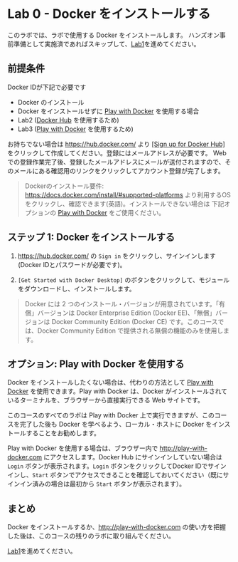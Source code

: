 # Lab 0 - Docker をインストールする

このラボでは、ラボで使用する Docker をインストールします。
ハンズオン事前準備として実施済であればスキップして、[Lab1](lab-1/README.md)を進めてください。


## 前提条件

Docker IDが下記で必要です
- Docker のインストール
- Docker をインストールせずに [Play with Docker](http://play-with-docker.com) を使用する場合
- Lab2 ([Docker Hub](https://hub.docker.com/) を使用するため)
- Lab3 ([Play with Docker](http://play-with-docker.com) を使用するため)

お持ちでない場合は https://hub.docker.com/ より [[Sign up for Docker Hub]](https://hub.docker.com/signup) をクリックして作成してください。登録にはメールアドレスが必要です。
Web での登録作業完了後、登録したメールアドレスにメールが送付されますので、そのメールにある確認用のリンクをクリックしてアカウント登録が完了します。

> Dockerのインストール要件:
> https://docs.docker.com/install/#supported-platforms より利用するOSをクリックし、確認できます(英語)。インストールできない場合は 下記オプションの [Play with Docker](http://play-with-docker.com) をご使用ください。

## ステップ 1: Docker をインストールする

1. https://hub.docker.com/ の `Sign in` をクリックし、サインインします(Docker IDとパスワードが必要です)。

2. `[Get Started with Docker Desktop]` のボタンをクリックして、モジュールをダウンロードし、インストールします。

> Docker には 2 つのインストール・バージョンが用意されています。「有償」バージョンは Docker Enterprise Edition (Docker EE)、「無償」バージョンは Docker Community Edition (Docker CE) です。このコースでは、Docker Community Edition で提供される無償の機能のみを使用します。

## **オプション:** Play with Docker を使用する
Docker をインストールしたくない場合は、代わりの方法として [Play with Docker](http://play-with-docker.com) を使用できます。Play with Docker は、Docker がインストールされているターミナルを、ブラウザーから直接実行できる Web サイトです。

このコースのすべてのラボは Play with Docker 上で実行できますが、このコースを完了した後も Docker を学べるよう、ローカル・ホストに Docker をインストールすることをお勧めします。

Play with Docker を使用する場合は、ブラウザー内で http://play-with-docker.com にアクセスします。Docker Hub にサインインしていない場合は `Login` ボタンが表示されます。`Login` ボタンをクリックしてDocker IDでサインインし、`Start` ボタンでアクセスできることを確認しておいてください（既にサインイン済みの場合は最初から `Start` ボタンが表示されます）。

## まとめ

Docker をインストールするか、http://play-with-docker.com の使い方を把握した後は、このコースの残りのラボに取り組んでください。

[Lab1](../lab-1/README.md)を進めてください。

